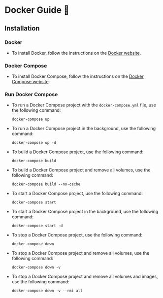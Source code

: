 # Docker Guide 🐳

## Installation

### Docker

- To install Docker, follow the instructions on the [Docker website](https://docs.docker.com/install/).

### Docker Compose

- To install Docker Compose, follow the instructions on the [Docker Compose website](https://docs.docker.com/compose/install/).

### Run Docker Compose

- To run a Docker Compose project with the `docker-compose.yml` file, use the following command:

  `docker-compose up`

- To run a Docker Compose project in the background, use the following command:

  `docker-compose up -d`

- To build a Docker Compose project, use the following command:

  `docker-compose build`

- To build a Docker Compose project and remove all volumes, use the following command:

  `docker-compose build --no-cache`

- To start a Docker Compose project, use the following command:

  `docker-compose start`

- To start a Docker Compose project in the background, use the following command:

  `docker-compose start -d`

- To stop a Docker Compose project, use the following command:

  `docker-compose down`

- To stop a Docker Compose project and remove all volumes, use the following command:

  `docker-compose down -v`

- To stop a Docker Compose project and remove all volumes and images, use the following command:

  `docker-compose down -v --rmi all`